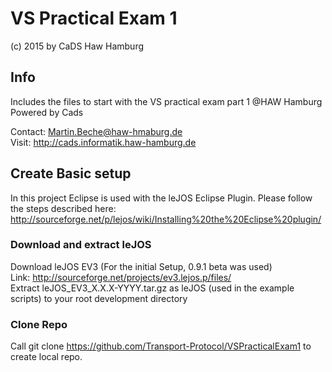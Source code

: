 # VS Practical Exam 1    
(c) 2015 by CaDS Haw Hamburg 

## Info
Includes the files to start with the VS practical exam part 1 @HAW Hamburg Powered by Cads    
   
Contact: Martin.Beche@haw-hmaburg.de   
Visit: http://cads.informatik.haw-hamburg.de   

## Create Basic setup

In this project Eclipse is used with the leJOS Eclipse Plugin.
Please follow the steps described here: http://sourceforge.net/p/lejos/wiki/Installing%20the%20Eclipse%20plugin/

### Download and extract leJOS

Download leJOS EV3 (For the initial Setup, 0.9.1 beta was used)   
Link: http://sourceforge.net/projects/ev3.lejos.p/files/   
Extract leJOS_EV3_X.X.X-YYYY.tar.gz as leJOS (used in the example scripts) to your root development directory   

### Clone Repo
  
Call git clone https://github.com/Transport-Protocol/VSPracticalExam1 to create local repo.    

